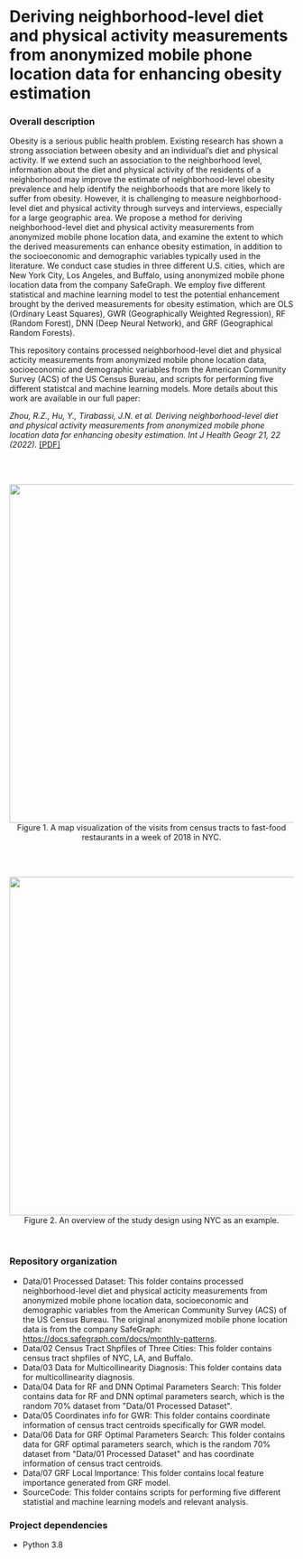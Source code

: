 # Deriving neighborhood‑level diet and physical activity measurements from anonymized mobile phone location data for enhancing obesity estimation

### Overall description
Obesity is a serious public health problem. Existing research has shown a strong association between obesity and an individual’s diet and physical activity. If we extend such an association to the neighborhood level, information about the diet and physical activity of the residents of a neighborhood may improve the estimate of neighborhood-level obesity prevalence and help identify the neighborhoods that are more likely to suffer from obesity. However, it is challenging to measure neighborhood-level diet and physical activity through surveys and interviews, especially for a large geographic area. We propose a method for deriving neighborhood-level diet and physical activity measurements from anonymized mobile phone location data, and examine the extent to which the derived measurements can enhance obesity estimation, in addition to the socioeconomic and demographic variables typically used in the literature. We conduct case studies in three different U.S. cities, which are New York City, Los Angeles, and Buffalo, using anonymized mobile phone location data from the company SafeGraph. We employ five different statistical and machine learning model to test the potential enhancement brought by the derived measurements for obesity estimation, which are OLS (Ordinary Least Squares), GWR (Geographically Weighted Regression), RF (Random Forest), DNN (Deep Neural Network), and GRF (Geographical Random Forests).

This repository contains processed neighborhood-level diet and physical acticity measurements from anonymized mobile phone location data, socioeconomic and demographic variables from the American Community Survey (ACS) of the US Census Bureau, and scripts for performing five different statistcal and machine learning models. More details about this work are available in our full paper:

<I>Zhou, R.Z., Hu, Y., Tirabassi, J.N. et al. Deriving neighborhood-level diet and physical activity measurements from anonymized mobile phone location data for enhancing obesity estimation. Int J Health Geogr 21, 22 (2022).</I>  [[PDF]](https://doi.org/10.1186/s12942-022-00321-4)
 

<br />
<br />

<p align="center">
<img align="center" src="Fig/figure_place_visits.png" width="600" />
<br />
Figure 1. A map visualization of the visits from census tracts to fast-food restaurants in a week of 2018 in NYC.
</p>

<br />
<br />
<p align="center">
<img align="center" src="Fig/figure_study_design.png" width="600" />
<br />
Figure 2. An overview of the study design using NYC as an example.
</p>
<br />

### Repository organization

* Data/01 Processed Dataset: This folder contains processed neighborhood-level diet and physical acticity measurements from anonymized mobile phone location data, socioeconomic and demographic variables from the American Community Survey (ACS) of the US Census Bureau. The original anonymized mobile phone location data is from the company SafeGraph: https://docs.safegraph.com/docs/monthly-patterns.
* Data/02 Census Tract Shpfiles of Three Cities: This folder contains census tract shpfiles of NYC, LA, and Buffalo.
* Data/03 Data for Multicollinearity Diagnosis: This folder contains data for multicollinearity diagnosis.
* Data/04 Data for RF and DNN Optimal Parameters Search: This folder contains data for RF and DNN optimal parameters search, which is the random 70% dataset from "Data/01 Processed Dataset".
* Data/05 Coordinates info for GWR: This folder contains coordinate information of census tract centroids specifically for GWR model.
* Data/06 Data for GRF Optimal Parameters Search: This folder contains data for GRF optimal parameters search, which is the random 70% dataset from "Data/01 Processed Dataset" and has coordinate information of census tract centroids.
* Data/07 GRF Local Importance: This folder contains local feature importance generated from GRF model.
* SourceCode: This folder contains scripts for performing five different statistial and machine learning models and relevant analysis.

### Project dependencies
* Python 3.8


